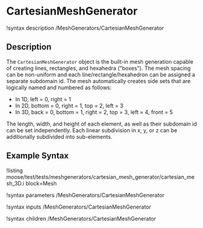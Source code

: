 # CartesianMeshGenerator

!syntax description /MeshGenerators/CartesianMeshGenerator

## Description

The `CartesianMeshGenerator` object is the built-in mesh generation capable of creating lines, rectangles, and hexahedra ("boxes").
The mesh spacing can be non-uniform and each line/rectangle/hexahedron can be assigned a separate subdomain id.
The mesh automatically creates side sets that are logically named and numbered as follows:

- In 1D, left = 0, right = 1
- In 2D, bottom = 0, right = 1, top = 2, left = 3
- In 3D, back = 0, bottom = 1, right = 2, top = 3, left = 4, front = 5

The length, width, and height of each element, as well as their subdomain id can be set independently.
Each linear subdivision in x, y, or z can be additionally subdivided into sub-elements.

## Example Syntax

!listing moose/test/tests/meshgenerators/cartesian_mesh_generator/cartesian_mesh_3D.i
         block=Mesh

!syntax parameters /MeshGenerators/CartesianMeshGenerator

!syntax inputs /MeshGenerators/CartesianMeshGenerator

!syntax children /MeshGenerators/CartesianMeshGenerator
